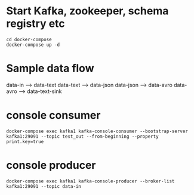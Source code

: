 # Start Kafka, zookeeper, schema registry etc
```
cd docker-compose
docker-compose up -d
```


# Sample data flow

data-in  --> data-text
data-text --> data-json
data-json --> data-avro
data-avro --> data-text-sink

# console consumer
```
docker-compose exec kafka1 kafka-console-consumer --bootstrap-server kafka1:29091 --topic test_out --from-beginning --property print.key=true
```

# console producer
```
docker-compose exec kafka1 kafka-console-producer --broker-list kafka1:29091 --topic data-in
```